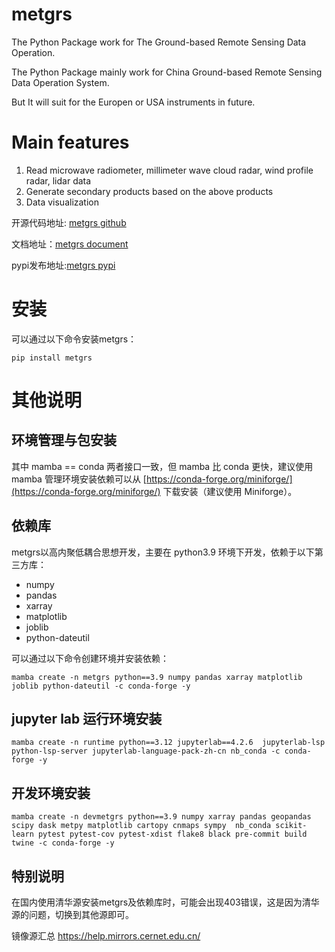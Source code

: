 # metgrs
The Python Package work for The Ground-based Remote Sensing Data Operation.

The Python Package mainly work for China Ground-based Remote Sensing Data Operation System.

But It will suit for the Europen or USA instruments in future.

# Main features
1. Read microwave radiometer, millimeter wave cloud radar, wind profile radar, lidar data
2. Generate secondary products based on the above products
3. Data visualization

开源代码地址: [metgrs github](https://github.com/longtsing/metgrs)   

文档地址：[metgrs document](https://longtsing.github.io/metgrs/)

pypi发布地址:[metgrs pypi](https://pypi.org/project/metgrs/)

# 安装
可以通过以下命令安装metgrs：
```shell
pip install metgrs
```
# 其他说明

## 环境管理与包安装
其中 mamba == conda 两者接口一致，但 mamba 比 conda 更快，建议使用 mamba 管理环境安装依赖可以从 [https://conda-forge.org/miniforge/](https://conda-forge.org/miniforge/) 下载安装（建议使用 Miniforge）。

## 依赖库
metgrs以高内聚低耦合思想开发，主要在 python3.9 环境下开发，依赖于以下第三方库：
- numpy
- pandas
- xarray
- matplotlib
- joblib
- python-dateutil

可以通过以下命令创建环境并安装依赖：

```shell
mamba create -n metgrs python==3.9 numpy pandas xarray matplotlib joblib python-dateutil -c conda-forge -y
```

## jupyter lab 运行环境安装

```shell
mamba create -n runtime python==3.12 jupyterlab==4.2.6  jupyterlab-lsp python-lsp-server jupyterlab-language-pack-zh-cn nb_conda -c conda-forge -y
```
## 开发环境安装

```shell
mamba create -n devmetgrs python==3.9 numpy xarray pandas geopandas scipy dask metpy matplotlib cartopy cnmaps sympy  nb_conda scikit-learn pytest pytest-cov pytest-xdist flake8 black pre-commit build twine -c conda-forge -y
```
## 特别说明
在国内使用清华源安装metgrs及依赖库时，可能会出现403错误，这是因为清华源的问题，切换到其他源即可。

镜像源汇总 https://help.mirrors.cernet.edu.cn/